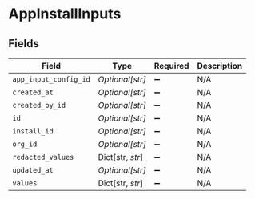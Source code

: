 # AppInstallInputs


## Fields

| Field                 | Type                  | Required              | Description           |
| --------------------- | --------------------- | --------------------- | --------------------- |
| `app_input_config_id` | *Optional[str]*       | :heavy_minus_sign:    | N/A                   |
| `created_at`          | *Optional[str]*       | :heavy_minus_sign:    | N/A                   |
| `created_by_id`       | *Optional[str]*       | :heavy_minus_sign:    | N/A                   |
| `id`                  | *Optional[str]*       | :heavy_minus_sign:    | N/A                   |
| `install_id`          | *Optional[str]*       | :heavy_minus_sign:    | N/A                   |
| `org_id`              | *Optional[str]*       | :heavy_minus_sign:    | N/A                   |
| `redacted_values`     | Dict[str, *str*]      | :heavy_minus_sign:    | N/A                   |
| `updated_at`          | *Optional[str]*       | :heavy_minus_sign:    | N/A                   |
| `values`              | Dict[str, *str*]      | :heavy_minus_sign:    | N/A                   |